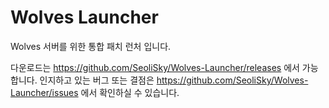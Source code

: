 # Wolves Launcher
Wolves 서버를 위한 통합 패치 런처 입니다.

다운로드는 https://github.com/SeoliSky/Wolves-Launcher/releases 에서 가능합니다.
인지하고 있는 버그 또는 결점은 https://github.com/SeoliSky/Wolves-Launcher/issues 에서 확인하실 수 있습니다.

